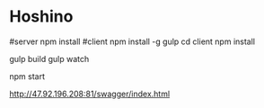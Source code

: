 # Hoshino


#server 
npm install
#client
npm install -g gulp
cd client
npm install


gulp build
gulp watch

npm start

http://47.92.196.208:81/swagger/index.html